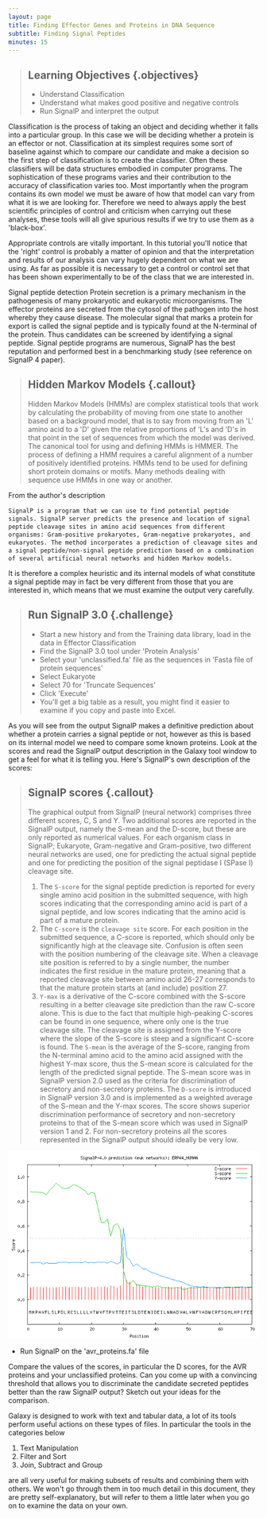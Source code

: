 ```yaml
---
layout: page
title: Finding Effector Genes and Proteins in DNA Sequence
subtitle: Finding Signal Peptides
minutes: 15
---
```


> ## Learning Objectives {.objectives}
>
> * Understand Classification
> * Understand what makes good positive and negative controls
> * Run SignalP and interpret the output
>


Classification is the process of taking an object and deciding whether it falls into a particular group. In this case we will be deciding whether a protein is an effector or not. Classification at its simplest requires some sort of baseline against which to compare our candidate and make a decision so the first step of classification is to create the classifier. Often these classifiers will be data structures embodied in computer programs. The sophistication of these programs varies and their contribution to the accuracy of classification varies too. Most importantly when the program contains its own model we must be aware of how that model can vary from what it is we are looking for. Therefore we need to always apply the best scientific principles of control and criticism when carrying out these analyses, these tools will all give spurious results if we try to use them as a 'black-box'.

Appropriate controls are vitally important. In this tutorial you'll notice that the 'right' control is probably a matter of opinion and that the interpretation and results of our analysis can vary hugely dependent on what we are using. As far as possible it is necessary to get a control or control set that has been shown experimentally to be of the class that we are interested in.

Signal peptide detection
Protein secretion is a primary mechanism in the pathogenesis of many prokaryotic and eukaryotic microorganisms. The effector proteins are secreted from the cytosol of the pathogen into the host whereby they cause disease. The molecular signal that marks a protein for export is called the signal peptide and is typically found at the N-terminal of the protein. Thus candidates can be screened by identifying a signal peptide. Signal peptide programs are numerous, SignalP has the best reputation and performed best in a benchmarking study (see reference on SignalP 4 paper).  

> ## Hidden Markov Models {.callout}
> Hidden Markov Models (HMMs) are complex statistical tools that work by calculating the probability of moving from one state to another based on a background model, that is to say from moving from an 'L' amino acid to a 'D' given the relative proportions of 'L's and 'D's in that point in the set of sequences from which the model was derived. The canonical tool for using and defining HMMs is HMMER. The process of defining a HMM requires a careful alignment of a number of positively identified proteins. HMMs tend to be used for defining short protein domains or motifs. Many methods dealing with sequence use HMMs in one way or another.
>

From the author's description

~~~
SignalP is a program that we can use to find potential peptide signals. SignalP server predicts the presence and location of signal peptide cleavage sites in amino acid sequences from different organisms: Gram-positive prokaryotes, Gram-negative prokaryotes, and eukaryotes. The method incorporates a prediction of cleavage sites and a signal peptide/non-signal peptide prediction based on a combination of several artificial neural networks and hidden Markov models.
~~~

It is therefore a complex heuristic and its internal models of what constitute a signal peptide may in fact be very different from those that you are interested in, which means that we must examine the output very carefully.

> ## Run SignalP 3.0 {.challenge}
> + Start a new history and from the  Training data library, load in the data in Effector Classification
> + Find the SignalP 3.0 tool under 'Protein Analysis'
> + Select your 'unclassified.fa' file as the sequences in 'Fasta file of protein sequences'
> + Select Eukaryote
> + Select 70 for 'Truncate Sequences'
> + Click 'Execute'
> + You'll get a big table as a result, you might find it easier to examine if you copy and paste into Excel.

As you will see from the output SignalP makes a definitive prediction about whether a protein carries a signal peptide or not, however as this is based on its internal model we need to compare some known proteins. Look at the scores and read the SignalP output description in the Galaxy tool window to get a feel for what it is telling you. Here's SignalP's own description of the scores:

> ## SignalP scores {.callout}
> The graphical output from SignalP (neural network) comprises three different scores, C, S and Y. Two additional scores are reported in the SignalP output, namely the S-mean and the D-score, but these are only reported as numerical values.
> For each organism class in SignalP; Eukaryote, Gram-negative and Gram-positive, two different neural networks are used, one for predicting the actual signal peptide and one for predicting the position of the signal peptidase I (SPase I) cleavage site.
> 1. The `S-score` for the signal peptide prediction is reported for every single amino acid position in the submitted sequence, with high scores indicating that the corresponding amino acid is part of a signal peptide, and low scores indicating that the amino acid is part of a mature protein.
> 1. The `C-score` is the `cleavage site` score. For each position in the submitted sequence, a C-score is reported, which should only be significantly high at the cleavage site. Confusion is often seen with the position numbering of the cleavage site. When a cleavage site position is referred to by a single number, the number indicates the first residue in the mature protein, meaning that a reported cleavage site between amino acid 26-27 corresponds to that the mature protein starts at (and include) position 27.
> 2. `Y-max` is a derivative of the C-score combined with the S-score resulting in a better cleavage site prediction than the raw C-score alone. This is due to the fact that multiple high-peaking C-scores can be found in one sequence, where only one is the true cleavage site. The cleavage site is assigned from the Y-score where the slope of the S-score is steep and a significant C-score is found.
> The `S-mean` is the average of the S-score, ranging from the N-terminal amino acid to the amino acid assigned with the highest Y-max score, thus the S-mean score is calculated for the length of the predicted signal peptide. The S-mean score was in SignalP version 2.0 used as the criteria for discrimination of secretory and non-secretory proteins.
> The `D-score` is introduced in SignalP version 3.0 and is implemented as a weighted average of the S-mean and the Y-max scores. The score shows superior discrimination performance of secretory and non-secretory proteins to that of the S-mean score which was used in SignalP version 1 and 2.
> For non-secretory proteins all the scores represented in the SignalP output should ideally be very low.

![SignalP output](img/signalp.png)

+ Run SignalP on the 'avr_proteins.fa' file

Compare the values of the scores, in particular the D scores, for the AVR proteins and your unclassified proteins. Can you come up with a convincing threshold that allows you to discriminate the candidate secreted peptides better than the raw SignalP output? Sketch out your ideas for the comparison.

Galaxy is designed to work with text and tabular data, a lot of its tools perform useful actions on these types of files. In particular the tools in the categories below

1. Text Manipulation
2. Filter and Sort
3. Join, Subtract and Group

are all very useful for making subsets of results and combining them with others. We won't go through them in too much detail in this document, they are pretty self-explanatory, but will refer to them a little later when you go on to examine the data on your own.
